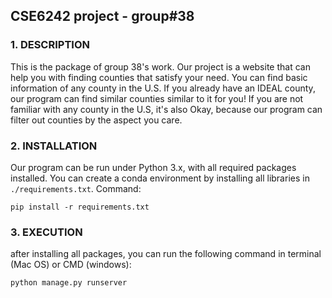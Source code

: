 ## CSE6242 project - group#38

### 1. DESCRIPTION
This is the package of group 38's work. Our project is a website that can help you with finding counties that satisfy your need.
You can find basic information of any county in the U.S. If you already have an IDEAL county, our program can find
similar counties similar to it for you! If you are not familiar with any county in the U.S, it's also Okay, because our program
can filter out counties by the aspect you care.

### 2. INSTALLATION
Our program can be run under Python 3.x, with all required packages installed. You can create a conda environment by installing
all libraries in `./requirements.txt`. Command:
```
pip install -r requirements.txt
```

### 3. EXECUTION
after installing all packages, you can run the following command in terminal (Mac OS) or CMD (windows):
```
python manage.py runserver
```
